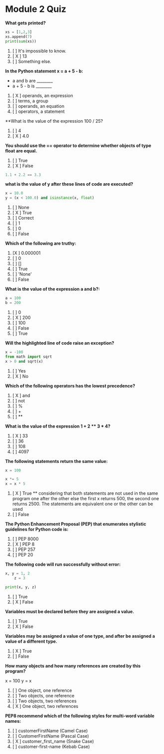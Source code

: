 # Module 2 Quiz

**What gets printed?**

```python
xs = [1,2,3]
xs.append(7)
print(sum(xs))
```

1. [ ] It's impossible to know.
1. [ X ] 13
1. [ ] Something else.

**In the Python statement x = a + 5 - b:**

- a and b are ________
- a + 5 - b is ________

1. [ X ] operands, an expression
1. [ ] terms, a group
1. [ ] operands, an equation
1. [ ] operators, a statement

**What is the value of the expression 100 / 25?

1. [ ] 4
1. [ X ] 4.0

**You should use the == operator to determine whether objects of type float are equal.**

1. [ ] True
1. [ X ] False

```python
1.1 + 2.2 == 3.3
```

**what is the value of y after these lines of code are executed?**

```python
x = 10.0
y = (x < 100.0) and isinstance(x, float)
```

1. [ ] None
1. [ X ] True
1. [ ] Correct
1. [ ] 1
1. [ ] 0
1. [ ] False

**Which of the following are truthy:**

1. [X ] 0.000001
1. [ ] 0
1. [ ] []
1. [ ] True
1. [ ] 'None'
1. [ ] False

**What is the value of the expression a and b?:**

```python
a = 100
b = 200
```

1. [ ] 0
1. [ X ] 200
1. [ ] 100
1. [ ] False
1. [ ] True

**Will the highlighted line of code raise an exception?**

```python
x = -100
from math import sqrt
x > 0 and sqrt(x)
```
1. [ ] Yes
1. [ X ] No

**Which of the following operators has the lowest precedence?**

1. [ X ] and
1. [ ] not
1. [ ] %
1. [ ] +
1. [ ] **

**What is the value of the expression 1 + 2 ** 3 * 4?**

1. [ X  ] 33
1. [ ] 36
1. [ ] 108
1. [ ] 4097

**The following statements return the same value:**

```python
x = 100

x *= 5
x = x * 5
```

1. [ X ] True ** considering that both statements are not used in the same program one after the other else the first x returns 500, the second one returns 2500. The statements are equivalent one or the other can be used
1. [ ] False

**The Python Enhancement Proposal (PEP) that enumerates stylistic guidelines for Python code is:**

1. [ ] PEP 8000
1. [ X ] PEP 8
1. [ ] PEP 257
1. [ ] PEP 20


**The following code will run successfully without error:**

```python
x, y = 1, 2
    z = 3

print(x, y, z)
```
1. [ ] True
1. [ X ] False

**Variables must be declared before they are assigned a value.**

1. [ ] True
1. [ X ] False

**Variables may be assigned a value of one type, and after be assigned a value of a different type.**

1. [ X ] True
1. [ ] False

**How many objects and how many references are created by this program?**

x = 100
y = x

1. [ ] One object, one reference
1. [ ] Two objects, one reference
1. [ ] Two objects, two references
1. [ X ] One object, two references

**PEP8 recommend which of the following styles for multi-word variable names:**

1. [ ] customerFirstName (Camel Case)
1. [ ] CustomerFirstName (Pascal Case)
1. [ X ] customer_first_name (Snake Case)
1. [ ] customer-first-name (Kebab Case)